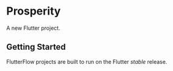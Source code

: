 # Prosperity

A new Flutter project.

## Getting Started

FlutterFlow projects are built to run on the Flutter _stable_ release.
